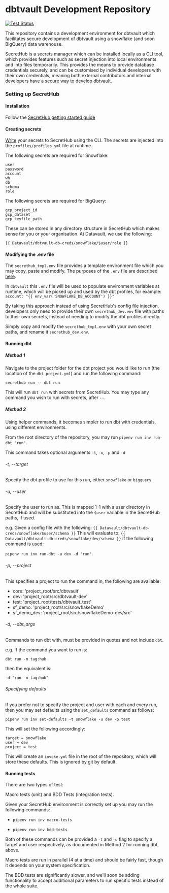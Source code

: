 # dbtvault Development Repository

<a href="https://github.com/Datavault-UK/dbtvault-dev"><img
    src="https://circleci.com/gh/Datavault-UK/dbtvault-dev.svg?style=shield&circle-token=7b9d6cb90833b6953c82493162951aca0b12a75c" 
    alt="Test Status"
  /></a>

This repository contains a development environment for dbtvault which facilitates secure development of dbtvault using a
snowflake (and soon BigQuery) data warehouse.

SecretHub is a secrets manager which can be installed locally as a CLI tool, which provides features such as secret 
injection into local environments and into files temporarily. This provides the means to provide database credentials 
securely, and can be customised by individual developers with their own credentials, meaning both external contributors 
and internal developers have a secure way to develop dbtvault.

### Setting up SecretHub

#### Installation
Follow the [SecretHub getting started guide](https://secrethub.io/docs/start/getting-started/)

#### Creating secrets
[Write](https://se9crethub.io/docs/reference/cli/write/) your secrets to SecretHub using the CLI. 
The secrets are injected into the `profiles/profiles.yml` file at runtime. 


The following secrets are required for Snowflake:

```
user
password
account
wh
db
schema
role
```

The following secrets are required for BigQuery:

```
gcp_project_id
gcp_dataset
gcp_keyfile_path
```

These can be stored in any directory structure in SecretHub which makes sense for you or your organisation. 
At Datavault, we use the following:

`{{ Datavault/dbtvault-db-creds/snowflake/$user/role }}`


#### Modifying the .env file

The `secrethub_tmpl.env` file provides a template environment file which you may copy, paste and modify. The purposes 
of the `.env` file are described [here](https://secrethub.io/docs/reference/cli/run/#environment-files). 

In `dbtvault` this `.env` file will be used to populate environment variables at runtime, which will be picked up and
used by the dbt profiles, for example: `account: "{{ env_var('SNOWFLAKE_DB_ACCOUNT') }}"`

By taking this approach instead of using SecretHub's config file injection, developers only need to provide their own
`secrethub_dev.env` file with paths to their own secrets, instead of needing to modify the dbt profiles directly. 

Simply copy and modify the `secrethub_tmpl.env` with your own secret paths, and rename it `secrethub_dev.env`.


#### Running dbt


##### Method 1

Navigate to the project folder for the dbt project you would like to run (the location of the `dbt_project.yml`) 
and run the following command:

```secrethub run -- dbt run```

This will run `dbt run` with secrets from SecretHub. You may type any command you wish to run with secrets, after `--`.

##### Method 2

Using helper commands, it becomes simpler to run dbt with credentials, using different environments. 

From the root directory of the repository, you may run `pipenv run inv run-dbt "run"`.

This command takes optional arguments `-t`, `-u`, `-p` and `-d`

###### -t, --target

Specify the dbt profile to use for this run, either `snowflake` or `bigquery`.

###### -u, --user

Specify the user to run as. This is mapped 1-1 with a user directory in SecretHub and will be substituted into 
the `$user` variable in the SecretHub paths, if used. 

e.g. Given a config file with the following: ```{{ Datavault/dbtvault-db-creds/snowflake/$user/schema }}``` 
This will evaluate to: `{{ Datavault/dbtvault-db-creds/snowflake/dev/schema }}`
if the following command is used:

`pipenv run inv run-dbt -u dev -d "run"`.

###### -p, --project 

This specifies a project to run the command in, the following are available:

- core: 'project_root/src/dbtvault'
- dev: 'project_root/src/dbtvault-dev'
- test: 'project_root/tests/dbtvault_test'
- sf_demo: 'project_root/src/snowflakeDemo'
- sf_demo_dev: 'project_root/src/snowflakeDemo-dev/src'

###### -d, --dbt_args

Commands to run dbt with, must be provided in quotes and not include `dbt`.

e.g. If the command you want to run is:

`dbt run -m tag:hub`

then the equivalent is:

`-d "run -m tag:hub"`

###### Specifying defaults

If you prefer not to specify the project and user with each and every run, then you may set defaults using the 
`set_defaults` command as follows:

`pipenv run inv set-defaults -t snowflake -u dev -p test` 

This will set the following accordingly:

```
target = snowflake
user = dev
project = test
```

This will create an `invoke.yml` file in the root of the repository, which will store these defaults. This is ignored
by git by default. 

#### Running tests

There are two types of test:

Macro tests (unit) and BDD Tests (integration tests).

Given your SecretHub environment is correctly set up you may run the following commands:

- `pipenv run inv macro-tests`

- `pipenv run inv bdd-tests`

Both of these commands can be provided a `-t` and `-u` flag to specify a target and user respectively, as documented in
Method 2 for running dbt, above. 

Macro tests are run in parallel (4 at a time) and should be fairly fast, though it depends on your system specification.

The BDD tests are significantly slower, and we'll soon be adding functionality to accept additional parameters to run specific tests instead of the whole suite.
